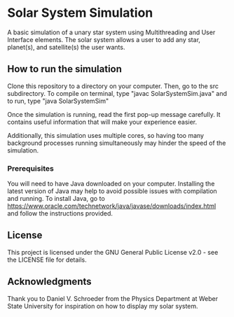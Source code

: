 # Solar System Simulation
A basic simulation of a unary star system using Multithreading and User Interface elements. The solar system allows a user to add any star, planet(s), and satellite(s) the user wants. 

## How to run the simulation

Clone this repository to a directory on your computer. Then, go to the src subdirectory.
To compile on terminal, type "javac SolarSystemSim.java" and to run, type "java SolarSystemSim"

Once the simulation is running, read the first pop-up message carefully. It contains useful information that will make your experience easier. 

Additionally, this simulation uses multiple cores, so having too many background processes running simultaneously may hinder the speed of the simulation. 

### Prerequisites

You will need to have Java downloaded on your computer. Installing the latest version of Java may help to avoid possible issues with compilation and running. To install Java, go to https://www.oracle.com/technetwork/java/javase/downloads/index.html and follow the instructions provided. 

## License

This project is licensed under the GNU General Public License v2.0 - see the LICENSE file for details.

## Acknowledgments

Thank you to Daniel V. Schroeder from the Physics Department at Weber State University for inspiration on how to display my solar system. 
